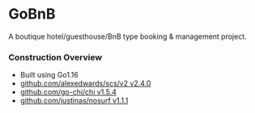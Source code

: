 # GoBnB

A boutique hotel/guesthouse/BnB type booking & management project.

### Construction Overview
- Built using Go1.16
- [github.com/alexedwards/scs/v2 v2.4.0](https://github.com/alexedwards/scs)
- [github.com/go-chi/chi v1.5.4](https://github.com/go-chi/chi)
- [github.com/justinas/nosurf v1.1.1](https://github.com/justinas/nosurf)